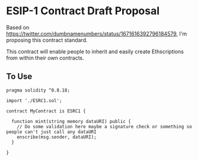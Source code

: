 # ESIP-1 Contract Draft Proposal

Based on https://twitter.com/dumbnamenumbers/status/1671616392796184579, I'm proposing this contract standard. 

This contract will enable people to inherit and easily create Ethscriptions from within their own contracts.

## To Use

```
pragma solidity ^0.8.18;

import './ESRC1.sol';

contract MyContract is ESRC1 {

  function mint(string memory dataURI) public {
    // Do some validation here maybe a signature check or something so people can't just call any dataURI
    enscribe(msg.sender, dataURI);
  }

}
```

